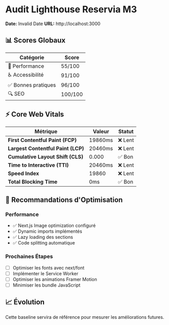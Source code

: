 # Audit Lighthouse Reservia M3

**Date:** Invalid Date
**URL:** http://localhost:3000

## 📊 Scores Globaux

| Catégorie | Score |
|-----------|-------|
| 🎯 Performance | 55/100 |
| ♿ Accessibilité | 91/100 |
| ✅ Bonnes pratiques | 96/100 |
| 🔍 SEO | 100/100 |

## ⚡ Core Web Vitals

| Métrique | Valeur | Statut |
|----------|--------|--------|
| **First Contentful Paint (FCP)** | 19860ms | ❌ Lent |
| **Largest Contentful Paint (LCP)** | 20460ms | ❌ Lent |
| **Cumulative Layout Shift (CLS)** | 0.000 | ✅ Bon |
| **Time to Interactive (TTI)** | 20460ms | ❌ Lent |
| **Speed Index** | 19860 | ❌ Lent |
| **Total Blocking Time** | 0ms | ✅ Bon |

## 🎯 Recommandations d'Optimisation

### Performance
- ✅ Next.js Image optimization configuré
- ✅ Dynamic imports implémentés  
- ✅ Lazy loading des sections
- ✅ Code splitting automatique

### Prochaines Étapes
- [ ] Optimiser les fonts avec next/font
- [ ] Implémenter le Service Worker
- [ ] Optimiser les animations Framer Motion
- [ ] Minimiser les bundle JavaScript

## 📈 Évolution

Cette baseline servira de référence pour mesurer les améliorations futures.
